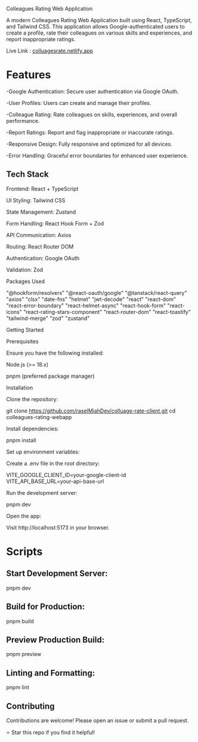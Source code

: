 Colleagues Rating Web Application

A modern Colleagues Rating Web Application built using React, TypeScript, and Tailwind CSS. This application allows Google-authenticated users to create a profile, rate their colleagues on various skills and experiences, and report inappropriate ratings.

Live Link : [colluagesrate.netlify.app](https://colluagesrate.netlify.app/)

Features
==========

-Google Authentication: Secure user authentication via Google OAuth.

-User Profiles: Users can create and manage their profiles.

-Colleague Rating: Rate colleagues on skills, experiences, and overall performance.

-Report Ratings: Report and flag inappropriate or inaccurate ratings.

-Responsive Design: Fully responsive and optimized for all devices.

-Error Handling: Graceful error boundaries for enhanced user experience.

Tech Stack
-------------
Frontend: React + TypeScript

UI Styling: Tailwind CSS

State Management: Zustand

Form Handling: React Hook Form + Zod

API Communication: Axios

Routing: React Router DOM

Authentication: Google OAuth

Validation: Zod

Packages Used

"@hookform/resolvers"
"@react-oauth/google"
"@tanstack/react-query"
"axios"
"clsx"
"date-fns"
"helmet"
"jwt-decode"
"react"
"react-dom"
"react-error-boundary"
"react-helmet-async"
"react-hook-form"
"react-icons"
"react-rating-stars-component"
"react-router-dom"
"react-toastify"
"tailwind-merge"
"zod"
"zustand"

Getting Started

Prerequisites

Ensure you have the following installed:

Node.js (>= 18.x)

pnpm (preferred package manager)

Installation

Clone the repository:

git clone https://github.com/raselMiahDev/colluage-rate-client.git
cd colleagues-rating-webapp

Install dependencies:

pnpm install

Set up environment variables:

Create a .env file in the root directory:

VITE_GOOGLE_CLIENT_ID=your-google-client-id
VITE_API_BASE_URL=your-api-base-url

Run the development server:

pnpm dev

Open the app:

Visit http://localhost:5173 in your browser.

Scripts
========
Start Development Server:
------------------------
pnpm dev

Build for Production:
---------------------
pnpm build

Preview Production Build:
------------------------
pnpm preview

Linting and Formatting:
-----------------------
pnpm lint


Contributing
-------------

Contributions are welcome! Please open an issue or submit a pull request.

⭐️ Star this repo if you find it helpful!